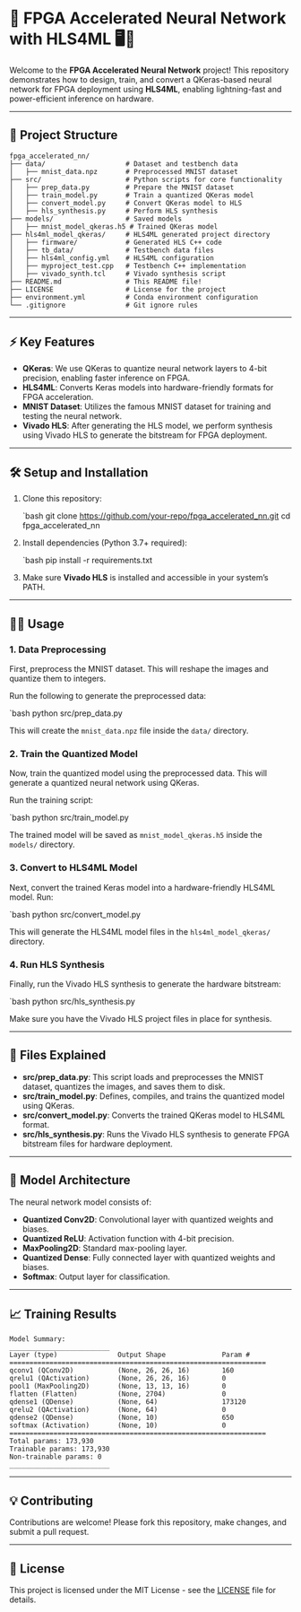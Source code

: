# 🚀 FPGA Accelerated Neural Network with HLS4ML 🖥️🔧

Welcome to the **FPGA Accelerated Neural Network** project! This repository demonstrates how to design, train, and convert a QKeras-based neural network for FPGA deployment using **HLS4ML**, enabling lightning-fast and power-efficient inference on hardware.

---

## 📂 Project Structure

    fpga_accelerated_nn/
    ├── data/                    # Dataset and testbench data
    │   ├── mnist_data.npz       # Preprocessed MNIST dataset
    ├── src/                     # Python scripts for core functionality
    │   ├── prep_data.py         # Prepare the MNIST dataset
    │   ├── train_model.py       # Train a quantized QKeras model
    │   ├── convert_model.py     # Convert QKeras model to HLS
    │   ├── hls_synthesis.py     # Perform HLS synthesis
    ├── models/                  # Saved models
    │   ├── mnist_model_qkeras.h5 # Trained QKeras model
    ├── hls4ml_model_qkeras/     # HLS4ML generated project directory
    │   ├── firmware/            # Generated HLS C++ code
    │   ├── tb_data/             # Testbench data files
    │   ├── hls4ml_config.yml    # HLS4ML configuration
    │   ├── myproject_test.cpp   # Testbench C++ implementation
    │   ├── vivado_synth.tcl     # Vivado synthesis script
    ├── README.md                # This README file!
    ├── LICENSE                  # License for the project
    ├── environment.yml          # Conda environment configuration
    └── .gitignore               # Git ignore rules

---

## ⚡ Key Features

- **QKeras**: We use QKeras to quantize neural network layers to 4-bit precision, enabling faster inference on FPGA.
- **HLS4ML**: Converts Keras models into hardware-friendly formats for FPGA acceleration.
- **MNIST Dataset**: Utilizes the famous MNIST dataset for training and testing the neural network.
- **Vivado HLS**: After generating the HLS model, we perform synthesis using Vivado HLS to generate the bitstream for FPGA deployment.

---

## 🛠️ Setup and Installation

1. Clone this repository:

    `bash
    git clone https://github.com/your-repo/fpga_accelerated_nn.git
    cd fpga_accelerated_nn
    

2. Install dependencies (Python 3.7+ required):

    `bash
    pip install -r requirements.txt
    

3. Make sure **Vivado HLS** is installed and accessible in your system’s PATH.

---

## 🧑‍💻 Usage

### 1. **Data Preprocessing**

First, preprocess the MNIST dataset. This will reshape the images and quantize them to integers.

Run the following to generate the preprocessed data:

`bash
python src/prep_data.py


This will create the `mnist_data.npz` file inside the `data/` directory.

### 2. **Train the Quantized Model**

Now, train the quantized model using the preprocessed data. This will generate a quantized neural network using QKeras.

Run the training script:

`bash
python src/train_model.py


The trained model will be saved as `mnist_model_qkeras.h5` inside the `models/` directory.

### 3. **Convert to HLS4ML Model**

Next, convert the trained Keras model into a hardware-friendly HLS4ML model. Run:

`bash
python src/convert_model.py


This will generate the HLS4ML model files in the `hls4ml_model_qkeras/` directory.

### 4. **Run HLS Synthesis**

Finally, run the Vivado HLS synthesis to generate the hardware bitstream:

`bash
python src/hls_synthesis.py


Make sure you have the Vivado HLS project files in place for synthesis.

---

## 📝 Files Explained

- **src/prep_data.py**: This script loads and preprocesses the MNIST dataset, quantizes the images, and saves them to disk.
- **src/train_model.py**: Defines, compiles, and trains the quantized model using QKeras.
- **src/convert_model.py**: Converts the trained QKeras model to HLS4ML format.
- **src/hls_synthesis.py**: Runs the Vivado HLS synthesis to generate FPGA bitstream files for hardware deployment.

---

## 🤖 Model Architecture

The neural network model consists of:

- **Quantized Conv2D**: Convolutional layer with quantized weights and biases.
- **Quantized ReLU**: Activation function with 4-bit precision.
- **MaxPooling2D**: Standard max-pooling layer.
- **Quantized Dense**: Fully connected layer with quantized weights and biases.
- **Softmax**: Output layer for classification.

---

## 📈 Training Results

    Model Summary:
    _________________________
    Layer (type)               Output Shape              Param #   
    ================================================================
    qconv1 (QConv2D)           (None, 26, 26, 16)        160
    qrelu1 (QActivation)       (None, 26, 26, 16)        0
    pool1 (MaxPooling2D)       (None, 13, 13, 16)        0
    flatten (Flatten)          (None, 2704)              0
    qdense1 (QDense)           (None, 64)                173120
    qrelu2 (QActivation)       (None, 64)                0
    qdense2 (QDense)           (None, 10)                650
    softmax (Activation)       (None, 10)                0
    ================================================================
    Total params: 173,930
    Trainable params: 173,930
    Non-trainable params: 0
    _________________________


---

## 💡 Contributing

Contributions are welcome! Please fork this repository, make changes, and submit a pull request.

---

## 📜 License

This project is licensed under the MIT License - see the [LICENSE](LICENSE) file for details.